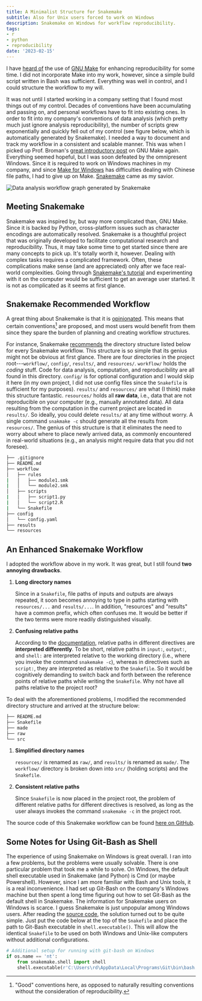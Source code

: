 ```yaml
---
title: A Minimalist Structure for Snakemake
subtitle: Also for Unix users forced to work on Windows
description: Snakemake on Windows for workflow reproducibility.
tags:
- r
- python
- reproducibility
date: '2023-02-15'
---
```


I have [heard of][karl] the use of [GNU Make][make] for enhancing
reproducibility for some time. I did not incorporate Make into my work, however,
since a simple build script written in Bash was sufficient. Everything was well
in control, and I could structure the workflow to my will.

It was not until I started working in a company setting that I found most things
out of my control. Decades of conventions have been accumulating and passing on,
and personal workflows have to fit into existing ones. In order to fit into my
company's conventions of data analysis (which pretty much just ignore analysis
reproducibility), the number of scripts grew exponentially and quickly fell out
of my control (see figure below, which is automatically generated by Snakemake).
I needed a way to document and track my workflow in a consistent and scalable
manner. This was when I picked up Prof. Broman's [great introductory post][karl]
on GNU Make again. Everything seemed hopeful, but I was soon defeated by the
omnipresent Windows. Since it is required to work on Windows machines in my
company, and since [Make for Windows][makeforwin] has difficulties dealing with
Chinese file paths, I had to give up on Make. [Snakemake][snk] came as my
savior. 

![Data analysis workflow graph generated by Snakemake](https://img.yongfu.name/posts/dag.png)


## Meeting Snakemake

Snakemake was inspired by, but way more complicated than, GNU Make. Since it is
backed by Python, cross-platform issues such as character encodings are
automatically resolved. Snakemake is a thoughtful project that was originally
developed to facilitate computational research and reproducibility. Thus, it may
take some time to get started since there are many concepts to pick up. It's
totally worth it, however. Dealing with complex tasks requires a complicated
framework. Often, these complications make sense (and are appreciated) only
after we face real-world complexities. Going through [Snakemake's
tutorial][tutor] and experimenting with it on the computer would be sufficient
to get an average user started. It is not as complicated as it seems at first
glance. 


## Snakemake Recommended Workflow

A great thing about Snakemake is that it is [opinionated][opinion]. This means
that certain conventions[^convention] are proposed, and most users would benefit
from them since they spare the burden of planning and creating workflow
structures.

For instance, Snakemake [recommends][snk-flow] the directory structure listed
below for every Snakemake workflow. This structure is so simple that its genius
might not be obvious at first glance. There are four directories in the project
root---`workflow/`, `config/`, `results/`, and `resources/`. `workflow/` holds
the *coding* stuff. Code for data analysis, computation, and reproducibility are
all found in this directory. `config/` is for optional configuration and I would
skip it here (in my own project, I did not use config files since the
`Snakefile` is sufficient for my purposes). `results/` and `resources/` are what
(I think) make this structure fantastic. `resources/` holds all **raw data**,
i.e., data that are not reproducible on your computer (e.g., manually annotated
data). All data resulting from the computation in the current project are
located in `results/`. So ideally, you could delete `results/` at any time
without worry. A single command `snakmake -c` should generate all the results
from `resources/`. The genius of this structure is that it eliminates the need
to worry about where to place newly arrived data, as commonly encountered in
real-world situations (e.g., an analysis might require data that you did not
foresee).

```bash
├── .gitignore
├── README.md
├── workflow
│   ├── rules
|   │   ├── module1.smk
|   │   └── module2.smk
│   ├── scripts
|   │   ├── script1.py
|   │   └── script2.R
|   └── Snakefile
├── config
│   └── config.yaml
├── results
└── resources
```

## An Enhanced Snakemake Workflow

I adopted the workflow above in my work. It was great, but I still found **two
annoying drawbacks**. 

1. **Long directory names**
    
    Since in a `Snakefile`, file paths of inputs and outputs are always
    repeated, it soon becomes annoying to type in paths starting with
    `resources/...` and `results/...`. In addition, "resources" and "results"
    have a common prefix, which often confuses me. It would be better if the
    two terms were more readily distinguished visually. 

2. **Confusing relative paths**
    
    According to the [documentation][snk-rel-path], relative paths in different
    directives are **interpreted differently**.  To be short, relative paths in
    `input:`, `output:`, and `shell:` are interpreted relative to the working
    directory (i.e., where you invoke the command `snakemake -c`), whereas in
    directives such as `script:`, they are interpreted as relative to the
    `Snakefile`. So it would be cognitively demanding to switch back and forth
    between the reference points of relative paths while writing the
    `Snakefile`. Why not have all paths relative to the project root?

To deal with the aforementioned problems, I modified the recommended directory
structure and arrived at the structure below:

```bash
├── README.md
├── Snakefile
├── made
├── raw
└── src
```

1. **Simplified directory names**
   
    `resources/` is renamed as `raw/`, and `results/` is renamed as `made/`. The
    `workflow/` directory is broken down into `src/` (holding scripts) and the
    `Snakefile`.

2. **Consistent relative paths**
   
    Since `Snakefile` is now placed in the project root, the problem of
    different relative paths for different directives is resolved, as long as
    the user always invokes the command `snakemake -c` in the project root.

The source code of this Snakemake workflow can be found 
[here on GitHub][minimal-snake].


## Some Notes for Using Git-Bash as Shell

The experience of using Snakemake on Windows is great overall. I ran into a
few problems, but the problems were usually solvable. There is one particular
problem that took me a while to solve. On Windows, the default shell executable
used in Snakemake (and Python) is Cmd (or maybe Powershell). However, since I am more
familiar with Bash and Unix tools, it is a real inconvenience. I had set up
Git-Bash on the company's Windows machine but then spent a long time figuring
out how to set Git-Bash as the default shell in Snakemake. The information for
Snakemake users on Windows is scarce. I guess Snakemake is just unpopular among
Windows users. After reading the [source code][shell-src], the solution turned
out to be quite simple. Just put the code below at the top of the `Snakefile`
and place the path to Git-Bash executable in `shell.executable()`. This will
allow the identical `Snakefile` to be used on both Windows and Unix-like
computers without additional configurations.

```python
# Additional setup for running with git-bash on Windows
if os.name == 'nt':
    from snakemake.shell import shell
    shell.executable(r'C:\Users\rd\AppData\Local\Programs\Git\bin\bash.exe')
```


[^convention]: "Good" conventions here, as opposed to naturally resulting conventions without the consideration of reproducibility.

[karl]: https://kbroman.org/minimal_make
[makeforwin]: http://gnuwin32.sourceforge.net/packages/make.htm
[make]: https://www.gnu.org/software/make/
[snk]: https://snakemake.github.io
[tutor]: https://snakemake.readthedocs.io/en/stable/tutorial/tutorial.html
[snk-flow]: https://snakemake.readthedocs.io/en/stable/snakefiles/deployment.html#distribution-and-reproducibility
[snk-rel-path]: https://snakemake.readthedocs.io/en/latest/project_info/faq.html#how-does-snakemake-interpret-relative-paths
[minimal-snake]: https://github.com/liao961120/minimal-snake
[shell-src]: https://snakemake.readthedocs.io/en/v6.15.2/_modules/snakemake/shell.html
[opinion]: https://stackoverflow.com/a/82064

